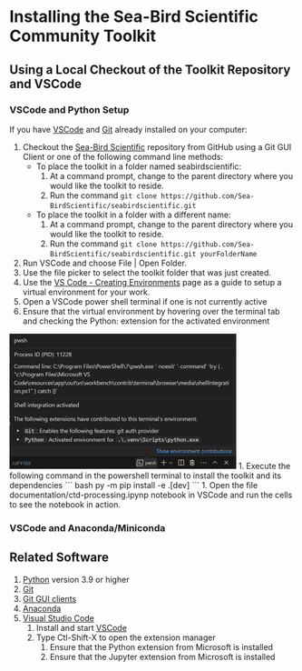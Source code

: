 # Installing the Sea-Bird Scientific Community Toolkit

<!-- TOC here
[VSCode and Python Setup](VSCode and Python Setup) 
-->

## Using a Local Checkout of the Toolkit Repository and VSCode
### VSCode and Python Setup
If you have [VSCode](https://code.visualstudio.com/) and [Git](https://www.git-scm.com/downloads) already installed on your computer:
1. Checkout the [Sea-Bird Scientific](https://github.com/Sea-BirdScientific/seabirdscientific.git) repository from GitHub using a Git GUI Client or one of the following command line methods:
    - To place the toolkit in a folder named seabirdscientific:
        1. At a command prompt, change to the parent directory where you would like the toolkit to reside.
        1. Run the command ```git clone https://github.com/Sea-BirdScientific/seabirdscientific.git```
    - To place the toolkit in a folder with a different name:
        1. At a command prompt, change to the parent directory where you would like the toolkit to reside.
        1. Run the command ```git clone https://github.com/Sea-BirdScientific/seabirdscientific.git yourFolderName```
1. Run VSCode and choose File | Open Folder. 
1. Use the file picker to select the toolkit folder that was just created.
1. Use the [VS Code - Creating Environments](https://code.visualstudio.com/docs/python/environments#_creating-environments) page as a guide to setup a virtual environment for your work.
1. Open a VSCode power shell terminal if one is not currently active
1. Ensure that the virtual environment by hovering over the terminal tab and checking the Python: extension for the activated environment
<img src="images/VerifyEnv.PNG" width=400>
1. Execute the following command in the powershell terminal to install the toolkit and its dependencies
    ``` bash
    py -m pip install -e .[dev]
    ```
1. Open the file documentation/ctd-processing.ipynp notebook in VSCode and run the cells to see the notebook in action.
    
### VSCode and Anaconda/Miniconda

## Related Software
1. [Python](https://www.python.org/downloads/) version 3.9 or higher
1. [Git](https://www.git-scm.com/downloads) 
1. [Git GUI clients](https://www.git-scm.com/downloads/guis)
1. [Anaconda]()
1. [Visual Studio Code](https://code.visualstudio.com/)
    1. Install and start [VSCode](https://code.visualstudio.com/)
    1. Type Ctl-Shift-X to open the extension manager
       1. Ensure that the Python extension from Microsoft is installed 
       1. Ensure that the Jupyter extension from Microsoft is installed
